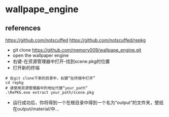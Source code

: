 ﻿# wallpape_engine
## references
https://github.com/notscuffed
https://github.com/notscuffed/repkg

* git clone https://github.com/memory009/wallpape_engine.git
* open the wallpaper engine
* 右键-在资源管理器中打开-找到scene.pkg的位置 
* 打开新的终端
```
# 在git clone下来的目录中，右键“在终端中打开”
cd repkg
# 请使用资源管理器中的地址代替“your_path”
.\RePKG.exe extract your_path/scene.pkg
```

* 运行成功后，你将得到一个在根目录中得到一个名为“output”的文件夹，壁纸在output/material/中...



